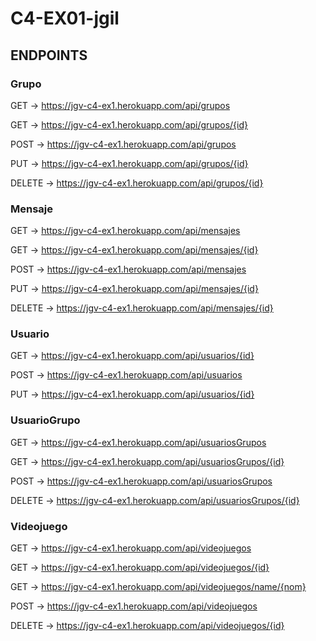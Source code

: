 # C4-EX01-jgil

## ENDPOINTS


### Grupo

GET -> https://jgv-c4-ex1.herokuapp.com/api/grupos

GET -> https://jgv-c4-ex1.herokuapp.com/api/grupos/{id}

POST -> https://jgv-c4-ex1.herokuapp.com/api/grupos

PUT -> https://jgv-c4-ex1.herokuapp.com/api/grupos/{id}

DELETE -> https://jgv-c4-ex1.herokuapp.com/api/grupos/{id}


### Mensaje

GET -> https://jgv-c4-ex1.herokuapp.com/api/mensajes

GET -> https://jgv-c4-ex1.herokuapp.com/api/mensajes/{id}

POST -> https://jgv-c4-ex1.herokuapp.com/api/mensajes

PUT -> https://jgv-c4-ex1.herokuapp.com/api/mensajes/{id}

DELETE -> https://jgv-c4-ex1.herokuapp.com/api/mensajes/{id}


### Usuario

GET -> https://jgv-c4-ex1.herokuapp.com/api/usuarios/{id}

POST -> https://jgv-c4-ex1.herokuapp.com/api/usuarios

PUT -> https://jgv-c4-ex1.herokuapp.com/api/usuarios/{id}


### UsuarioGrupo

GET -> https://jgv-c4-ex1.herokuapp.com/api/usuariosGrupos

GET -> https://jgv-c4-ex1.herokuapp.com/api/usuariosGrupos/{id}

POST -> https://jgv-c4-ex1.herokuapp.com/api/usuariosGrupos

DELETE -> https://jgv-c4-ex1.herokuapp.com/api/usuariosGrupos/{id}


### Videojuego

GET -> https://jgv-c4-ex1.herokuapp.com/api/videojuegos

GET -> https://jgv-c4-ex1.herokuapp.com/api/videojuegos/{id}

GET -> https://jgv-c4-ex1.herokuapp.com/api/videojuegos/name/{nom}

POST -> https://jgv-c4-ex1.herokuapp.com/api/videojuegos

DELETE -> https://jgv-c4-ex1.herokuapp.com/api/videojuegos/{id}
